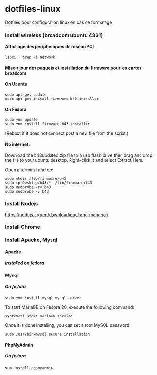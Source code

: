 # dotfiles-linux
Dotfiles pour configuration linux en cas de formatage



### Install wireless (broadcom ubuntu 4331)

#### Affichage des périphériques de réseau PCI
```
lspci | grep -i network
```
#### Mise à jour des paquets et installation du firmware pour les cartes broadcom

#### On Ubuntu
```
sudo apt-get update
sudo apt-get install firmware-b43-installer
```
#### On Fedora
```
sudo yum update
sudo yum install firmware-b43-installer
```

(Reboot if it does not connect post a new file from the script.)

#### No internet:
Download the b43updated.zip file to a usb flash drive then drag and drop the file to your ubuntu desktop. Right-click it and select Extract Here.

Open a terminal and do:
```
sudo mkdir /lib/firmware/b43
sudo cp Desktop/b43/*  /lib/firmware/b43
sudo modprobe -rv b43 
sudo modprobe -v b43
```


### Install Nodejs
https://nodejs.org/en/download/package-manager/


### Install Chrome


### Install Apache, Mysql

#### Apache
##### Installed on fedora

#### Mysql
##### On fedora
```
sudo yum install mysql mysql-server
```
To start MariaDB on Fedora 20, execute the following command:
```
systemctl start mariadb.service
```
Once it is done installing, you can set a root MySQL password:
```
sudo /usr/bin/mysql_secure_installation
```

#### PhpMyAdmin
##### On fedora
```
yum install phpmyadmin
```

